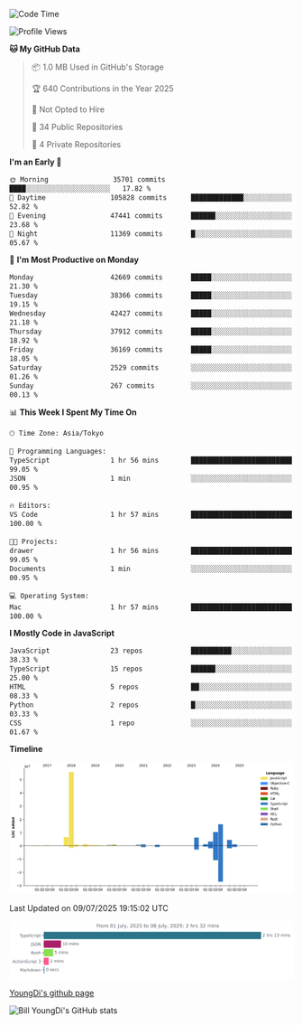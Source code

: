 <!--START_SECTION:waka-->
![Code Time](http://img.shields.io/badge/Code%20Time-1%2C345%20hrs%202%20mins-blue)

![Profile Views](http://img.shields.io/badge/Profile%20Views-0-blue)

**🐱 My GitHub Data** 

> 📦 1.0 MB Used in GitHub's Storage 
 > 
> 🏆 640 Contributions in the Year 2025
 > 
> 🚫 Not Opted to Hire
 > 
> 📜 34 Public Repositories 
 > 
> 🔑 4 Private Repositories 
 > 
**I'm an Early 🐤** 

```text
🌞 Morning                35701 commits       ████░░░░░░░░░░░░░░░░░░░░░   17.82 % 
🌆 Daytime                105828 commits      █████████████░░░░░░░░░░░░   52.82 % 
🌃 Evening                47441 commits       ██████░░░░░░░░░░░░░░░░░░░   23.68 % 
🌙 Night                  11369 commits       █░░░░░░░░░░░░░░░░░░░░░░░░   05.67 % 
```
📅 **I'm Most Productive on Monday** 

```text
Monday                   42669 commits       █████░░░░░░░░░░░░░░░░░░░░   21.30 % 
Tuesday                  38366 commits       █████░░░░░░░░░░░░░░░░░░░░   19.15 % 
Wednesday                42427 commits       █████░░░░░░░░░░░░░░░░░░░░   21.18 % 
Thursday                 37912 commits       █████░░░░░░░░░░░░░░░░░░░░   18.92 % 
Friday                   36169 commits       █████░░░░░░░░░░░░░░░░░░░░   18.05 % 
Saturday                 2529 commits        ░░░░░░░░░░░░░░░░░░░░░░░░░   01.26 % 
Sunday                   267 commits         ░░░░░░░░░░░░░░░░░░░░░░░░░   00.13 % 
```


📊 **This Week I Spent My Time On** 

```text
🕑︎ Time Zone: Asia/Tokyo

💬 Programming Languages: 
TypeScript               1 hr 56 mins        █████████████████████████   99.05 % 
JSON                     1 min               ░░░░░░░░░░░░░░░░░░░░░░░░░   00.95 % 

🔥 Editors: 
VS Code                  1 hr 57 mins        █████████████████████████   100.00 % 

🐱‍💻 Projects: 
drawer                   1 hr 56 mins        █████████████████████████   99.05 % 
Documents                1 min               ░░░░░░░░░░░░░░░░░░░░░░░░░   00.95 % 

💻 Operating System: 
Mac                      1 hr 57 mins        █████████████████████████   100.00 % 
```

**I Mostly Code in JavaScript** 

```text
JavaScript               23 repos            ██████████░░░░░░░░░░░░░░░   38.33 % 
TypeScript               15 repos            ██████░░░░░░░░░░░░░░░░░░░   25.00 % 
HTML                     5 repos             ██░░░░░░░░░░░░░░░░░░░░░░░   08.33 % 
Python                   2 repos             █░░░░░░░░░░░░░░░░░░░░░░░░   03.33 % 
CSS                      1 repo              ░░░░░░░░░░░░░░░░░░░░░░░░░   01.67 % 
```



**Timeline**

![Lines of Code chart](https://raw.githubusercontent.com/Youngdi/Youngdi/master/assets/bar_graph.png)


 Last Updated on 09/07/2025 19:15:02 UTC
<!--END_SECTION:waka-->

![wakatime](./images/stat.svg)

[YoungDi's github page](https://youngdi.github.io)

![Bill YoungDi's GitHub stats](https://github-readme-stats.vercel.app/api?username=youngdi&count_private=true&show_icons=true)
